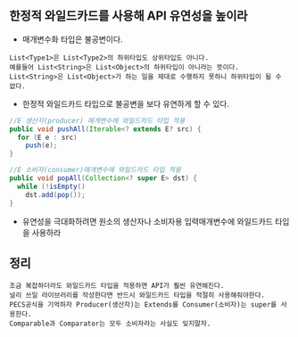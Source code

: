 ## 한정적 와일드카드를 사용해 API 유연성을 높이라
  - 매개변수화 타입은 불공변이다.
  ```
  List<Type1>은 List<Type2>의 하위타입도 상위타입도 아니다.
  예를들어 List<String>은 List<Object>의 하위타입이 아니라는 뜻이다.
  List<String>은 List<Object>가 하는 일을 제대로 수행하지 못하니 하위타입이 될 수 없다.
  ```
  - 한정적 와일드카드 타입으로 불공변을 보다 유연하게 할 수 있다.
  ```java
  //E 생산자(producer) 매개변수에 와일드카드 타입 적용
  public void pushAll(Iterable<? extends E? src) {
    for (E e : src)
      push(e);
  }
  ```
  ```java
  //E 소비자(consumer)매개변수에 와일드카드 타입 적용
  public void popAll(Collection<? super E> dst) {
    while (!isEmpty()
      dst.add(pop());
  }
  ```
  - 유연성을 극대화하려면 원소의 생산자나 소비자용 입력매개변수에 와일드카드 타입을 사용하라
  
## 정리
```
조금 복잡하더라도 와일드카드 타입을 적용하면 API가 훨씬 유연해진다.
널리 쓰일 라이브러리를 작성한다면 반드시 와일드카드 타입을 적절히 사용해줘야한다.
PECS공식을 기억하자 Producer(생산자)는 Extends를 Consumer(소비자)는 super를 사용한다.
Comparable과 Comparator는 모두 소비자라는 사실도 잊지말자.
```
